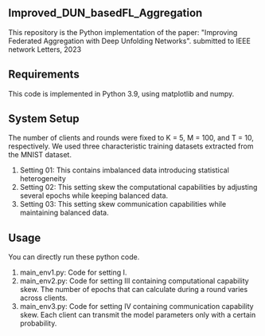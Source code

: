 ## Improved_DUN_basedFL_Aggregation

This repository is the Python implementation of the paper: "Improving Federated Aggregation with Deep Unfolding Networks". submitted to IEEE network Letters, 2023

## Requirements

This code is implemented in 
Python 3.9, using matplotlib and numpy.

## System Setup

The number of clients and rounds were fixed to K = 5, M = 100, and T = 10, respectively. We
used three characteristic training datasets extracted from the MNIST dataset.

1. Setting 01: This contains imbalanced data introducing statistical heterogeneity
2. Setting 02: This setting skew the computational capabilities by adjusting several epochs while keeping balanced data.
3. Setting 03: This setting skew communication capabilities while maintaining balanced data.



## Usage

You can directly run these python code.

1. main_env1.py: Code for setting I.
2. main_env2.py: Code for setting III containing computational capability skew. The number of epochs that can calculate during a round varies across clients.
3. main_env3.py: Code for setting IV containing communication capability skew. Each client can transmit the model parameters only with a certain probability.


